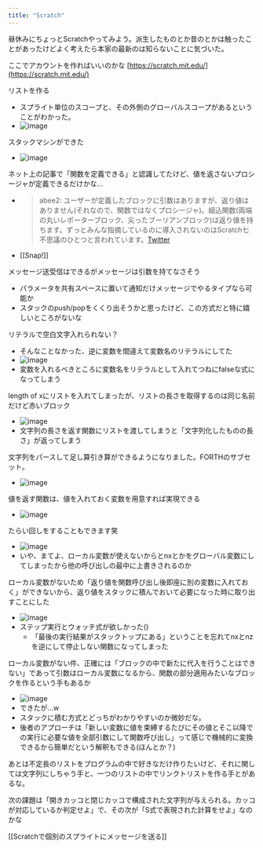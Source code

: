 ```yaml
---
title: "Scratch"
---
```


昼休みにちょっとScratchやってみよう。派生したものとか昔のとかは触ったことがあったけどよく考えたら本家の最新のは知らないことに気づいた。

ここでアカウントを作ればいいのかな [https://scratch.mit.edu/](https://scratch.mit.edu/)

リストを作る
- スプライト単位のスコープと、その外側のグローバルスコープがあるということがわかった。
- ![image](https://gyazo.com/91640da3d32314448ea3a93b30daece5/thumb/1000)

スタックマシンができた
- ![image](https://gyazo.com/ad3f12799bbb97c41bd08ab177eb0241/thumb/1000)

ネット上の記事で「関数を定義できる」と認識してたけど、値を返さないプロシージャが定義できるだけかな…
- > abee2: ユーザーが定義したブロックに引数はありますが、返り値はありません(それなので、関数ではなくプロシージャ)。組込関数(両端の丸いレポーターブロック、尖ったブーリアンブロック)は返り値を持ちます。ずっとみんな指摘しているのに導入されないのはScratch七不思議のひとつと言われています。[Twitter](https://twitter.com/abee2/status/1371293853358039040)
- [[Snap!]]

メッセージ送受信はできるがメッセージは引数を持てなさそう
- パラメータを共有スペースに置いて通知だけメッセージでやるタイプなら可能か
- スタックのpush/popをくくり出そうかと思ったけど、この方式だと特に嬉しいところがないな

リテラルで空白文字入れられない？
- そんなことなかった、逆に変数を間違えて変数名のリテラルにしてた
- ![image](https://gyazo.com/f9b0f4cfa373a896572dc4d83a8c710e/thumb/1000)
- 変数を入れるべきところに変数名をリテラルとして入れてつねにfalseな式になってしまう

length of xにリストを入れてしまったが、リストの長さを取得するのは同じ名前だけど赤いブロック
- ![image](https://gyazo.com/b4d5fafffcdedff2640532a1e1735762/thumb/1000)
- 文字列の長さを返す関数にリストを渡してしまうと「文字列化したものの長さ」が返ってしまう


文字列をパースして足し算引き算ができるようになりました。FORTHのサブセット。
- ![image](https://gyazo.com/9ce2efabcbfb529cb64e3d33d048d7a3/thumb/1000)

値を返す関数は、値を入れておく変数を用意すれば実現できる
- ![image](https://gyazo.com/75c6b2394566896c89bac4dc6ee1d2ca/thumb/1000)

たらい回しをすることもできます笑
- ![image](https://gyazo.com/005e0b80cc9db1bde4e11f0fa63725dd/thumb/1000)
- いや、まてよ、ローカル変数が使えないからとnxとかをグローバル変数にしてしまったから他の呼び出しの最中に上書きされるのか

ローカル変数がないため「返り値を関数呼び出し後即座に別の変数に入れておく」ができないから、返り値をスタックに積んでおいて必要になった時に取り出すことにした
- ![image](https://gyazo.com/83eb45f492c9a69c958c7e4095c8c550/thumb/1000)
- ステップ実行とウォッチ式が欲しかった()
    - 「最後の実行結果がスタックトップにある」ということを忘れてnxとnzを逆にして停止しない関数になってしまった

ローカル変数がない件、正確には「ブロックの中で新たに代入を行うことはできない」であって引数はローカル変数になるから、関数の部分適用みたいなブロックを作るという手もあるか
- ![image](https://gyazo.com/d97eef4ac78091828b83b2fb1c65aeba/thumb/1000)
- できたが...w
- スタックに積む方式とどっちがわかりやすいのか微妙だな。
- 後者のアプローチは「新しい変数に値を束縛するたびにその値とそこ以降での実行に必要な値を全部引数にして関数呼び出し」って感じで機械的に変換できるから簡単だという解釈もできる(ほんとか？)

あとは不定長のリストをプログラムの中で好きなだけ作りたいけど、それに関しては文字列にしちゃう手と、一つのリストの中でリンクトリストを作る手とがあるな。

次の課題は「開きカッコと閉じカッコで構成された文字列が与えられる。カッコが対応しているか判定せよ」で、その次が「S式で表現された計算をせよ」なのかな

[[Scratchで個別のスプライトにメッセージを送る]]
